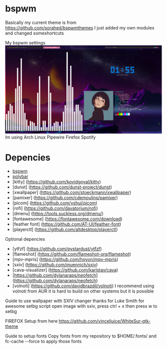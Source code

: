 # bspwm
Basically my current theme is from https://github.com/sorahed/bspwmthemes
I just added my own modules and changed someshortcuts


My bspwm settings
![Horizon](/desktop/currentsetup.png)
Im using
	Arch Linux
	Pipewire
	Firefox
	Spotify

# Depencies
+ [bspwm](https://github.com/baskerville/bspwm)
+ [polybar](https://github.com/polybar/polybar)
+ [kitty] (https://github.com/kovidgoyal/kitty)
+ [dunst] (https://github.com/dunst-project/dunst)
+ [xwallpaper] (https://github.com/stoeckmann/xwallpaper)
+ [pamixer] (https://github.com/cdemoulins/pamixer)
+ [picom] (https://github.com/yshui/picom)
+ [rofi] (https://github.com/davatorium/rofi)
+ [dmenu] (https://tools.suckless.org/dmenu/)
+ [fontawesome] (https://fontawesome.com/download)
+ [feather font] (https://github.com/AT-UI/feather-font)
+ [playerctl] (https://github.com/altdesktop/playerctl)


Optional depencies
+ [ytfzf] (https://github.com/pystardust/ytfzf)
+ [flameshot] (https://github.com/flameshot-org/flameshot)
+ [mpv-mpris] (https://github.com/hoyon/mpv-mpris)
+ [sxiv] (https://github.com/muennich/sxiv)
+ [cava-visualizer] (https://github.com/karlstav/cava)
+ [https://github.com/dylanaraps/neofetch] (https://github.com/dylanaraps/neofetch)
+ [volnoti] (https://github.com/davidbrazdil/volnoti)
I recommend using volnoti from AUR it is hard to build on other systems but it is possible

Guide to use wallpaper with SXIV changer thanks for Luke Smith for awesome setbg script
open image with sxiv, press ctrl + x then press w to setbg

FIREFOX Setup
from here
https://github.com/vinceliuice/WhiteSur-gtk-theme

Guide to setup fonts
Copy fonts from my repository to $HOME/.fonts/
and fc-cache --force to apply those fonts

